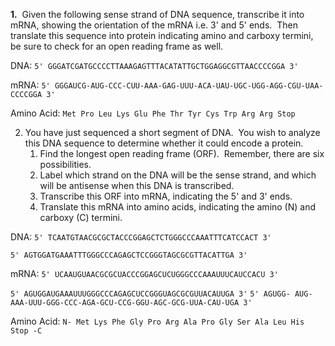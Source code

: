 **1.**  Given the following sense strand of DNA sequence, transcribe it into mRNA, showing the orientation of the mRNA i.e. 3' and 5' ends.  Then translate this sequence into protein indicating amino and carboxy termini, be sure to check for an open reading frame as well.

DNA:
`5' GGGATCGATGCCCCTTAAAGAGTTTACATATTGCTGGAGGCGTTAACCCCGGA 3'`

mRNA:
`5' GGGAUCG-AUG-CCC-CUU-AAA-GAG-UUU-ACA-UAU-UGC-UGG-AGG-CGU-UAA-CCCCGGA 3'`

Amino Acid:
`Met Pro Leu Lys Glu Phe Thr Tyr Cys Trp Arg Arg Stop`

2. You have just sequenced a short segment of DNA.  You wish to analyze this DNA sequence to determine whether it could encode a protein.
	1.  Find the longest open reading frame (ORF).  Remember, there are six possibilities. 
	2.  Label which strand on the DNA will be the sense strand, and which will be antisense when this DNA is transcribed.
	3.  Transcribe this ORF into mRNA, indicating the 5' and 3' ends.
	4.  Translate this mRNA into amino acids, indicating the amino (N) and carboxy (C) termini.

DNA:
`5' TCAATGTAACGCGCTACCCGGAGCTCTGGGCCCAAATTTCATCCACT 3'`

`5' AGTGGATGAAATTTGGGCCCAGAGCTCCGGGTAGCGCGTTACATTGA 3'`

mRNA:
`5' UCAAUGUAACGCGCUACCCGGAGCUCUGGGCCCAAAUUUCAUCCACU 3'`

`5' AGUGGAUGAAAUUUGGGCCCAGAGCUCCGGGUAGCGCGUUACAUUGA 3'`
`5' AGUGG- AUG-AAA-UUU-GGG-CCC-AGA-GCU-CCG-GGU-AGC-GCG-UUA-CAU-UGA 3'`

Amino Acid:
`N- Met Lys Phe Gly Pro Arg Ala Pro Gly Ser Ala Leu His Stop -C`
